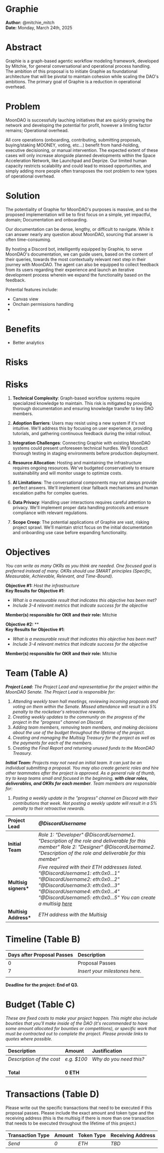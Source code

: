 # Graphie
**Author:** @mitchie_mitch  
**Date:** Monday, March 24th, 2025

# Abstract
Graphie is a graph-based agentic workflow modeling framework, developed by Mitchie, for general conversational and operational process handling. The ambition of this proposal is to initiate Graphie as foundational architecture that will be pivotal to maintain cohesion while scaling the DAO's ambitions. The primary goal of Graphie is a reduction in operational overhead.

# Problem
MoonDAO is successfully lauching initiatives that are quickly growing the network and developing the potential for profit, however a limiting factor remains; Operational overhead. 

All core operations (onboarding, contributing, submitting proposals, buying/staking MOONEY, voting, etc...) benefit from hand-holding, executive decisioning, or manual intervention. The expected extent of these cases will only increase alongside planned developments within the Space Acceleration Network, like Launchpad and Deprize. Our limited human capacity restricts scalability and could lead to missed opportunities, and simply adding more people often transposes the root problem to new types of operational overhead. 

# Solution  
The potentiality of Graphie for MoonDAO's purposes is massive, and so the proposed implementation will be to first focus on a simple, yet impactful, domain; Documentation and onboarding.

Our documentation can be dense, lengthy, or difficult to navigate. While it can answer nearly any question about MoonDAO, sourcing that answer is often time-consuming. 

By hosting a Discord bot, intelligently equipped by Graphie, to serve MoonDAO's documentation, we can guide users, based on the content of their queries, towards the most contextually relevant next step in their journey with MoonDAO. The agent can also be equipped to collect feedback from its users regarding their experience and launch an iterative development process wherein we expand the functionality based on the feedback.

Potential features include:
- Canvas view
- Onchain permissions handling
- 

# Benefits
- Better analytics 


# Risks

# Risks

1. **Technical Complexity**: Graph-based workflow systems require specialized knowledge to maintain. This risk is mitigated by providing thorough documentation and ensuring knowledge transfer to key DAO members.

2. **Adoption Barriers**: Users may resist using a new system if it's not intuitive. We'll address this by focusing on user experience, providing tutorials, and gathering continuous feedback during the initial rollout.

3. **Integration Challenges**: Connecting Graphie with existing MoonDAO systems could present unforeseen technical hurdles. We'll conduct thorough testing in staging environments before production deployment.

4. **Resource Allocation**: Hosting and maintaining the infrastructure requires ongoing resources. We've budgeted conservatively to ensure sustainability and will monitor usage to optimize costs.

5. **AI Limitations**: The conversational components may not always provide perfect answers. We'll implement clear fallback mechanisms and human escalation paths for complex queries.

6. **Data Privacy**: Handling user interactions requires careful attention to privacy. We'll implement proper data handling protocols and ensure compliance with relevant regulations.

7. **Scope Creep**: The potential applications of Graphie are vast, risking project sprawl. We'll maintain strict focus on the initial documentation and onboarding use case before expanding functionality.

# Objectives

*You can write as many OKRs as you think are needed. One focused goal is preferred instead of many. OKRs should use SMART principles (Specific, Measurable, Achievable, Relevant, and Time-Bound).*

**Objective \#1:** *Host the infrastructure*  
**Key Results for Objective \#1**: 

- *What is a measurable result that indicates this objective has been met?*  
- *Include 3-4 relevant metrics that indicate success for the objective*

**Member(s) responsible for OKR** **and their role:**
Mitchie

**Objective \#2:** **  
**Key Results for Objective \#1**: 

- *What is a measurable result that indicates this objective has been met?*  
- *Include 3-4 relevant metrics that indicate success for the objective*

**Member(s) responsible for OKR** **and their role:**
Mitchie

# Team (Table A)

***Project Lead:** The Project Lead and representative for the project within the MoonDAO Senate. The Project Lead is responsible for:*

1. *Attending weekly town hall meetings, reviewing incoming proposals and voting on them within the Senate. Missed attendance will result in a 5% penalty to the rocketeer's retroactive rewards.*  
2. *Creating weekly updates to the community on the progress of the project in the "progress" channel on DIscord.*  
3. *Adding team members, removing team members, and making decisions about the use of the budget throughout the lifetime of the project.*  
4. *Creating and managing the Multisig Treasury for the project as well as the payments for each of the members.*  
5. *Creating the Final Report and returning unused funds to the MoonDAO Treasury.*

***Initial Team:** Projects may not need an initial team. It can just be an individual submitting a proposal. You may also create generic roles and hire other teammates after the project is approved. As a general rule of thumb, try to keep teams small and focused in the beginning, **with clear roles, deliverables, and OKRs for each member**. Team members are responsible for:*

1. *Posting a weekly update in the "progress" channel on Discord with their contributions that week. Not posting a weekly update will result in a 5% penalty to their retroactive rewards.*

| Project Lead | *@DiscordUsername* |
| :---- | :---- |
| **Initial Team** | *Role 1: "Developer" @DiscordUsername1. "Description of the role and deliverable for this member" Role 2: "Designer" @DiscordUsername2. "Description of the role and deliverable for this member"* |
| **Multisig signers\*** | *Five required with their ETH addresses listed. "@DiscordUsername1: eth:0x0...1" "@DiscordUsername2: eth:0x0...2" "@DiscordUsername3: eth:0x0...3" "@DiscordUsername4: eth:0x0...4" "@DiscordUsername5: eth:0x0...5" You can create a multisig [here](https://app.safe.global/welcome)* |
| **Multisig Address\*** | *ETH address with the Multisig* |

# Timeline (Table B)

| Days after Proposal Passes | Description |
| :---- | :---- |
| 0 | Proposal Passes |
| 7 | *Insert your milestones here.* |
|  |  |

**Deadline for the project: End of Q3.**

# Budget (Table C)

*These are fixed costs to make your project happen. This might also include bounties that you'll make inside of the DAO (it's recommended to have some amount allocated for bounties or competitions), or specific work that must be contracted out to complete the project. Please provide links to quotes where possible.*

| Description  | Amount | Justification |
| :---- | :---- | :---- |
| *Description of the cost* | *e.g. $100* | *Why do you need this?* |
|  |  |  |
|  |  |  |
|  |  |  |
| **Total** | **0 ETH** |  |

# Transactions (Table D)

Please write out the specific transactions that need to be executed if this proposal passes. Please include the exact amount and token type and the receiving address (this is the multisig if there is more than one transaction that needs to be executed throughout the lifetime of this project.)

| Transaction Type | Amount | Token Type | Receiving Address |
| :---- | :---- | :---- | :---- |
| *Send* | *0* | *ETH* | *TBD* |

